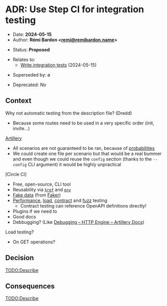 # ADR: Use Step CI for integration testing

- Date: **2024-05-15**
- Author: **Rémi Bardon <[remi@remibardon.name](mailto:remi@remibardon.name)>**
<!-- Proposed|Accepted|Rejected, with date and channel if applicable -->
- Status: **Proposed**
<!-- "ø" or a nested unordered list linking to other ADRs and their date -->
- Relates to:
  - [Write integration tests](./2024-05-15-a-integration-testing.md) (2024-05-15)
<!-- "ø" or a nested unordered list linking to other ADRs and their date -->
- Superseded by: ø
<!-- "No" or "Yes" with the deprecation date -->
- Deprecated: No

## Context

<!--
This section describes the forces at play, including technological, political,
social, and project local. These forces are probably in tension, and should be
called out as such. The language in this section is value-neutral. It is simply
describing facts.
-->

Why not automatic testing from the description file? (Dredd)

- Because some routes need to be used in a very specific order (init, invite…)

[Artillery]

- All scenarios are not guaranteed to be ran, because of [probabilities](https://www.artillery.io/docs/reference/test-script#scenario-weights)
- We could create one file per scenario but that would be a real bummer and even though we could reuse the `config` section (thanks to the `--config` CLI argument) it would be highly unpractical

[Circle CI]

- Free, open-source, CLI tool
- Reusability via [`$ref`](https://docs.stepci.com/guides/testing-http.html#reusables) and [`env`](https://docs.stepci.com/reference/templating.html#objects)
- [Fake data](https://docs.stepci.com/guides/using-fake-data.html) (from [Faker](https://fakerjs.dev/api/))
- [Performance](https://docs.stepci.com/guides/performance-testing.html), [load](https://docs.stepci.com/guides/load-testing.html), [contract](https://docs.stepci.com/guides/contract-testing.html) and [fuzz](https://docs.stepci.com/guides/fuzz-testing.html) testing
  - Contract testing can reference OpenAPI definitions directly!
- Plugins if we need to
- Good docs
- Debbugging? (Like [Debugging – HTTP Engine – Artillery Docs](https://www.artillery.io/docs/reference/engines/http#debugging))

Load testing?

- On GET operations?

## Decision

<!--
This section describes our response to these forces. It is stated in full
sentences, with active voice. "We will …"
-->

<TODO:Describe>

## Consequences

<!--
This section describes the resulting context, after applying the decision.
All consequences should be listed here, not just the "positive" ones.
A particular decision may have positive, negative, and neutral consequences,
but all of them affect the team and project in the future.
-->

<TODO:Describe>

[Artillery]: https://www.artillery.io/ "Artillery homepage"
